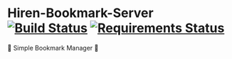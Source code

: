 # Hiren-Bookmark-Server [![Build Status](https://travis-ci.org/pyprism/Hiren-Bookmark-Server.svg?branch=master)](https://travis-ci.org/pyprism/Hiren-Bookmark-Server) [![Requirements Status](https://requires.io/github/pyprism/Hiren-Bookmark-Server/requirements.svg?branch=master)](https://requires.io/github/pyprism/Hiren-Bookmark-Server/requirements/?branch=master)
:bookmark: Simple Bookmark Manager :bookmark: 
